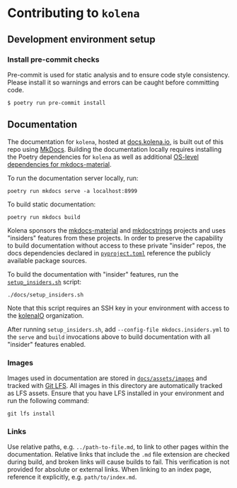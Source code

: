 # Contributing to `kolena`

## Development environment setup

### Install pre-commit checks

Pre-commit is used for static analysis and to ensure code style consistency. Please install it so warnings and
errors can be caught before committing code.

```
$ poetry run pre-commit install
```

## Documentation

The documentation for `kolena`, hosted at [docs.kolena.io](https://docs.kolena.io/), is built out of this repo using
[MkDocs](https://www.mkdocs.org/).
Building the documentation locally requires installing the Poetry dependencies for `kolena` as well as additional
[OS-level dependencies for mkdocs-material](https://squidfunk.github.io/mkdocs-material/setup/dependencies/image-processing/).

To run the documentation server locally, run:

```
poetry run mkdocs serve -a localhost:8999
```

To build static documentation:

```
poetry run mkdocs build
```

Kolena sponsors the [mkdocs-material](https://squidfunk.github.io/mkdocs-material/) and
[mkdocstrings](https://mkdocstrings.github.io/) projects and uses "insiders" features from these projects. In order to
preserve the capability to build documentation without access to these private "insider" repos, the docs dependencies
declared in [`pyproject.toml`](pyproject.toml) reference the publicly available package sources.

To build the documentation with "insider" features, run the [`setup_insiders.sh`](docs/setup_insiders.sh) script:

```
./docs/setup_insiders.sh
```

Note that this script requires an SSH key in your environment with access to the [kolenaIO](https://github.com/kolenaIO)
organization.

After running `setup_insiders.sh`, add `--config-file mkdocs.insiders.yml` to the `serve` and `build` invocations above
to build documentation with all "insider" features enabled.

### Images

Images used in documentation are stored in [`docs/assets/images`](docs/assets/images) and tracked with
[Git LFS](https://git-lfs.com/). All images in this directory are automatically tracked as LFS assets. Ensure that you
have LFS installed in your environment and run the following command:

```shell
git lfs install
```

### Links

Use relative paths, e.g. `../path-to-file.md`, to link to other pages within the documentation. Relative links that
include the `.md` file extension are checked during build, and broken links will cause builds to fail. This verification
is not provided for absolute or external links. When linking to an index page, reference it explicitly, e.g.
`path/to/index.md`.

